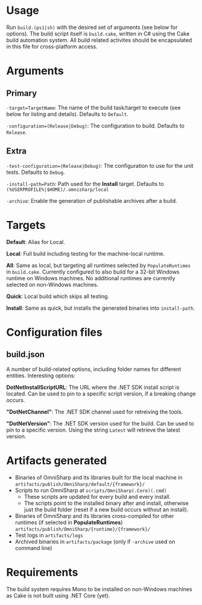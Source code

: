 # Usage

Run `build.(ps1|sh)` with the desired set of arguments (see below for options).
The build script itself is `build.cake`, written in C# using the Cake build automation system.
All build related activites should be encapsulated in this file for cross-platform access.

# Arguments

## Primary

  `-target=TargetName`: The name of the build task/target to execute (see below for listing and details).
    Defaults to `Default`.

  `-configuration=(Release|Debug)`: The configuration to build.
    Defaults to `Release`.

## Extra

  `-test-configuration=(Release|Debug)`: The configuration to use for the unit tests.
    Defaults to `Debug`.

  `-install-path=Path`: Path used for the **Install** target.
    Defaults to `(%USERPROFILE%|$HOME)/.omnisharp/local`

  `-archive`: Enable the generation of publishable archives after a build.

# Targets

**Default**: Alias for Local.

**Local**: Full build including testing for the machine-local runtime.

**All**: Same as local, but targeting all runtimes selected by `PopulateRuntimes` in `build.cake`.
  Currently configured to also build for a 32-bit Windows runtime on Windows machines.
  No additional runtimes are currently selected on non-Windows machines.

**Quick**: Local build which skips all testing.

**Install**: Same as quick, but installs the generated binaries into `install-path`.

# Configuration files

## build.json

A number of build-related options, including folder names for different entities. Interesting options:

**DotNetInstallScriptURL**: The URL where the .NET SDK install script is located.
  Can be used to pin to a specific script version, if a breaking change occurs.
  
**"DotNetChannel"**: The .NET SDK channel used for retreiving the tools.

**"DotNetVersion"**: The .NET SDK version used for the build. Can be used to pin to a specific version.
  Using the string `Latest` will retrieve the latest version.

# Artifacts generated

* Binaries of OmniSharp and its libraries built for the local machine in `artifacts/publish/OmniSharp/default/{framework}/`
* Scripts to run OmniSharp at `scripts/OmniSharp(.Core)(.cmd)`
  * These scripts are updated for every build and every install.
  * The scripts point to the installed binary after and install, otherwise just the build folder (reset if a new build occurs without an install).
* Binaries of OmniSharp and its libraries cross-compiled for other runtimes (if selected in **PopulateRuntimes**) `artifacts/publish/OmniSharp/{runtime}/{framework}/`
* Test logs in `artifacts/logs`
* Archived binaries in `artifacts/package` (only if `-archive` used on command line)

# Requirements

The build system requires Mono to be installed on non-Windows machines as Cake is not built using .NET Core (yet).
